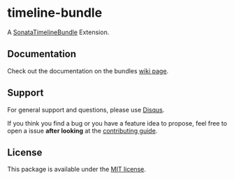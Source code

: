 # timeline-bundle

A [SonataTimelineBundle](https://github.com/sonata-project/SonataTimelineBundle) Extension.


## Documentation

Check out the documentation on the bundles [wiki page](https://github.com/bruery/timeline-bundle/wiki).

## Support

For general support and questions, please use [Disqus](https://thebruery.disq.us).

If you think you find a bug or you have a feature idea to propose, feel free to open a issue
**after looking** at the [contributing guide](CONTRIBUTING.md).

## License

This package is available under the [MIT license](LICENSE).
